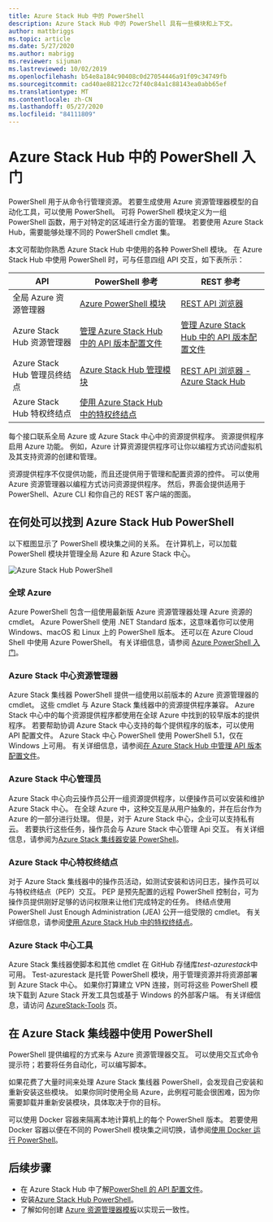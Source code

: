 ```yaml
---
title: Azure Stack Hub 中的 PowerShell
description: Azure Stack Hub 中的 PowerShell 具有一些模块和上下文。
author: mattbriggs
ms.topic: article
ms.date: 5/27/2020
ms.author: mabrigg
ms.reviewer: sijuman
ms.lastreviewed: 10/02/2019
ms.openlocfilehash: b54e8a184c90408c0d27054446a91f09c34749fb
ms.sourcegitcommit: cad40ae88212cc72f40c84a1c88143ea0abb65ef
ms.translationtype: MT
ms.contentlocale: zh-CN
ms.lasthandoff: 05/27/2020
ms.locfileid: "84111809"
---
```

# <a name="get-started-with-powershell-in-azure-stack-hub"></a>Azure Stack Hub 中的 PowerShell 入门

PowerShell 用于从命令行管理资源。 若要生成使用 Azure 资源管理器模型的自动化工具，可以使用 PowerShell。 可将 PowerShell 模块定义为一组 PowerShell 函数，用于对特定的区域进行全方面的管理。 若要使用 Azure Stack Hub，需要能够处理不同的 PowerShell cmdlet 集。

本文可帮助你熟悉 Azure Stack Hub 中使用的各种 PowerShell 模块。 在 Azure Stack Hub 中使用 PowerShell 时，可与任意四组 API 交互，如下表所示：

| API | PowerShell 参考 | REST 参考 |
| --- | --- | --- |
| 全局 Azure 资源管理器 | [Azure PowerShell 模块](https://github.com/Azure/azure-powershell/blob/master/documentation/azure-powershell-modules.md) | [REST API 浏览器](https://docs.microsoft.com/rest/api/) |
| Azure Stack Hub 资源管理器 | [管理 Azure Stack Hub 中的 API 版本配置文件](azure-stack-version-profiles.md) | [管理 Azure Stack Hub 中的 API 版本配置文件](azure-stack-version-profiles.md) |
| Azure Stack Hub 管理员终结点 | [Azure Stack Hub 管理模块](https://docs.microsoft.com/powershell/azure/azure-stack/overview) | [REST API 浏览器 - Azure Stack Hub](https://docs.microsoft.com/rest/api/?term=Azure%20Azure%20Stack%20Admin) |
| Azure Stack Hub 特权终结点 | [使用 Azure Stack Hub 中的特权终结点](../operator/azure-stack-privileged-endpoint.md) | |

每个接口联系全局 Azure 或 Azure Stack 中心中的资源提供程序。 资源提供程序启用 Azure 功能。 例如，Azure 计算资源提供程序可让你以编程方式访问虚拟机及其支持资源的创建和管理。

资源提供程序不仅提供功能，而且还提供用于管理和配置资源的控件。 可以使用 Azure 资源管理器以编程方式访问资源提供程序。 然后，界面会提供适用于 PowerShell、Azure CLI 和你自己的 REST 客户端的图面。

## <a name="where-to-find-azure-stack-hub-powershell"></a>在何处可以找到 Azure Stack Hub PowerShell

以下框图显示了 PowerShell 模块集之间的关系。 在计算机上，可以加载 PowerShell 模块并管理全局 Azure 和 Azure Stack 中心。

![Azure Stack Hub PowerShell](media/azure-stack-powershell-overview/azure-stack-powerShell.svg)

### <a name="global-azure"></a>全球 Azure

Azure PowerShell 包含一组使用最新版 Azure 资源管理器处理 Azure 资源的 cmdlet。 Azure PowerShell 使用 .NET Standard 版本，这意味着你可以使用 Windows、macOS 和 Linux 上的 PowerShell 版本。 还可以在 Azure Cloud Shell 中使用 Azure PowerShell。 有关详细信息，请参阅 [Azure PowerShell 入门](https://docs.microsoft.com/powershell/azure/get-started-azureps)。

### <a name="azure-stack-hub-resource-manager"></a>Azure Stack 中心资源管理器

Azure Stack 集线器 PowerShell 提供一组使用以前版本的 Azure 资源管理器的 cmdlet。 这些 cmdlet 与 Azure Stack 集线器中的资源提供程序兼容。 Azure Stack 中心中的每个资源提供程序都使用在全球 Azure 中找到的较早版本的提供程序。 若要帮助协调 Azure Stack 中心支持的每个提供程序的版本，可以使用 API 配置文件。 Azure Stack 中心 PowerShell 使用 PowerShell 5.1，仅在 Windows 上可用。 有关详细信息，请参阅[在 Azure Stack Hub 中管理 API 版本配置文件](azure-stack-version-profiles.md)。

### <a name="azure-stack-hub-administrator"></a>Azure Stack 中心管理员

Azure Stack 中心向云操作员公开一组资源提供程序，以便操作员可以安装和维护 Azure Stack 中心。 在全球 Azure 中，这种交互是从用户抽象的，并在后台作为 Azure 的一部分进行处理。 但是，对于 Azure Stack 中心，企业可以支持私有云。 若要执行这些任务，操作员会与 Azure Stack 中心管理 Api 交互。 有关详细信息，请参阅为[Azure Stack 集线器安装 PowerShell](../operator/azure-stack-powershell-install.md)。

### <a name="azure-stack-hub-privileged-endpoint"></a>Azure Stack 中心特权终结点

对于 Azure Stack 集线器中的操作员活动，如测试安装和访问日志，操作员可以与特权终结点（PEP）交互。 PEP 是预先配置的远程 PowerShell 控制台，可为操作员提供刚好足够的访问权限来让他们完成特定的任务。 终结点使用 PowerShell Just Enough Administration (JEA) 公开一组受限的 cmdlet。 有关详细信息，请参阅[使用 Azure Stack Hub 中的特权终结点](../operator/azure-stack-privileged-endpoint.md)。

### <a name="azure-stack-hub-tools"></a>Azure Stack 中心工具

Azure Stack 集线器使脚本和其他 cmdlet 在 GitHub 存储库*test-azurestack*中可用。 Test-azurestack 是托管 PowerShell 模块，用于管理资源并将资源部署到 Azure Stack 中心。 如果你打算建立 VPN 连接，则可将这些 PowerShell 模块下载到 Azure Stack 开发工具包或基于 Windows 的外部客户端。 有关详细信息，请访问 [AzureStack-Tools](https://github.com/Azure/AzureStack-Tools) 页。

## <a name="work-with-powershell-in-azure-stack-hub"></a>在 Azure Stack 集线器中使用 PowerShell

PowerShell 提供编程的方式来与 Azure 资源管理器交互。 可以使用交互式命令提示符；若要将任务自动化，可以编写脚本。

如果花费了大量时间来处理 Azure Stack 集线器 PowerShell，会发现自己安装和重新安装这些模块。 如果你同时使用全局 Azure，此例程可能会很困难，因为你需要卸载并重新安装模块，具体取决于你的目标。 

可以使用 Docker 容器来隔离本地计算机上的每个 PowerShell 版本。 若要使用 Docker 容器以便在不同的 PowerShell 模块集之间切换，请参阅[使用 Docker 运行 PowerShell](azure-stack-powershell-user-docker.md)。


## <a name="next-steps"></a>后续步骤

- 在 Azure Stack Hub 中了解[PowerShell 的 API 配置文件](azure-stack-version-profiles.md)。
- 安装[Azure Stack Hub PowerShell](../operator/azure-stack-powershell-install.md)。
- 了解如何创建 [Azure 资源管理器模板](azure-stack-develop-templates.md)以实现云一致性。
